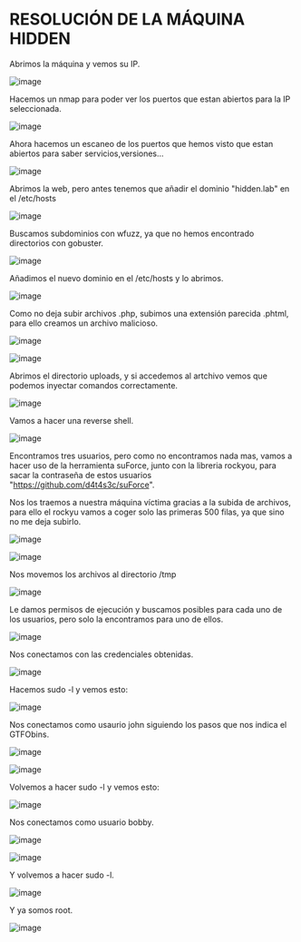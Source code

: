# RESOLUCIÓN DE LA MÁQUINA HIDDEN

Abrimos la máquina y vemos su IP.

![image](https://github.com/user-attachments/assets/91e522ff-7ae5-4814-bda0-4186370327c8)

Hacemos un nmap para poder ver los puertos que estan abiertos para la IP seleccionada.

![image](https://github.com/user-attachments/assets/0963bee7-9301-418d-863f-4f86638f9583)

Ahora hacemos un escaneo de los puertos que hemos visto que estan abiertos para saber servicios,versiones...

![image](https://github.com/user-attachments/assets/4157eb4a-2e55-4a3c-9f79-a11155d138a8)

Abrimos la web, pero antes tenemos que añadir el dominio "hidden.lab" en el /etc/hosts

![image](https://github.com/user-attachments/assets/37d3a9df-be19-4d11-99ef-51d3e33db86c)

Buscamos subdominios con wfuzz, ya que no hemos encontrado directorios con gobuster.

![image](https://github.com/user-attachments/assets/506e8cf2-082b-4deb-a162-89c008c5ca83)

Añadimos el nuevo dominio en el /etc/hosts y lo abrimos.

![image](https://github.com/user-attachments/assets/c19c528d-97d0-454b-8c93-9dd20cac3140)

Como no deja subir archivos .php, subimos una extensión parecida .phtml, para ello creamos un archivo malicioso.

![image](https://github.com/user-attachments/assets/329a11c8-887e-49c0-a033-f2d9784e98dd)

![image](https://github.com/user-attachments/assets/c921ebdd-d9d7-4cfe-ac58-d520413af18d)

Abrimos el directorio uploads, y si accedemos al artchivo vemos que podemos inyectar comandos correctamente.

![image](https://github.com/user-attachments/assets/2df02446-0bb9-4fb6-bdf9-f527fec5a973)

Vamos a hacer una reverse shell.

![image](https://github.com/user-attachments/assets/bdc29995-8c48-4efd-8846-459dd160fa59)

Encontramos tres usuarios, pero como no encontramos nada mas,  vamos a hacer uso de la herramienta suForce, junto con la libreria rockyou, para sacar la contraseña de estos usuarios "https://github.com/d4t4s3c/suForce".

Nos los traemos a nuestra máquina víctima gracias a la subida de archivos, para ello el rockyu vamos a coger solo las primeras 500 filas, ya que sino no me deja subirlo.

![image](https://github.com/user-attachments/assets/5288ce94-2122-4e8b-b669-97288d66de3d)

![image](https://github.com/user-attachments/assets/0914782f-2aa4-4371-abd3-0b2e0274c98a)

Nos movemos los archivos al directorio /tmp

![image](https://github.com/user-attachments/assets/82c52e53-fc40-460a-8ea9-f48e90ac2025)

Le damos permisos de ejecución y buscamos posibles para cada uno de los usuarios, pero solo la encontramos para uno de ellos.

![image](https://github.com/user-attachments/assets/f37c7fc8-f553-4fea-9afe-07997cca0f9f)

Nos conectamos con las credenciales obtenidas.

![image](https://github.com/user-attachments/assets/0aab60ad-9af8-4075-ba33-97188391d738)

Hacemos sudo -l y vemos esto: 

![image](https://github.com/user-attachments/assets/b94a78a8-12a0-415b-9562-963c449bc051)

Nos conectamos como usaurio john siguiendo los pasos que nos indica el GTFObins.

![image](https://github.com/user-attachments/assets/11373888-5ab1-4a4e-aa00-64735ef5f0db)

![image](https://github.com/user-attachments/assets/88d38029-17c4-451d-bcab-7f582c57d909)

Volvemos a hacer sudo -l y vemos esto: 

![image](https://github.com/user-attachments/assets/09f92c07-7ae9-4e1b-8dc5-6732fd90f93f)

Nos conectamos como usuario bobby.

![image](https://github.com/user-attachments/assets/eb5f6466-b703-459a-bb09-0b5c538931bc)

![image](https://github.com/user-attachments/assets/3142387e-ae51-477f-a76e-4353f2b86591)

Y volvemos a hacer sudo -l.

![image](https://github.com/user-attachments/assets/b6e8f940-1d52-486a-bfb0-dcca01d88e4e)

Y ya somos root.

![image](https://github.com/user-attachments/assets/14f1f23c-6510-4bbb-b0ad-01d833b5db38)

